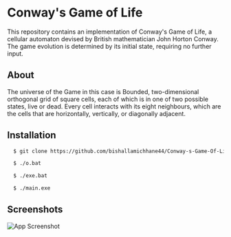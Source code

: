 # Conway's Game of Life

This repository contains an implementation of Conway's Game of Life, a cellular automaton devised by British mathematician John Horton Conway. The game  evolution is determined by its initial state, requiring no further input.

## About

The universe of the Game in this case is Bounded, two-dimensional orthogonal grid of square cells, each of which is in one of two possible states, live or dead. Every cell interacts with its eight neighbours, which are the cells that are horizontally, vertically, or diagonally adjacent. 

## Installation



```bash
  $ git clone https://github.com/bishallamichhane44/Conway-s-Game-Of-Life.git
```
```bash
  $ ./o.bat
```
```bash
  $ ./exe.bat
```
```bash
  $ ./main.exe
```
## Screenshots

![App Screenshot](https://via.placeholder.com/468x300?text=App+Screenshot+Here)

